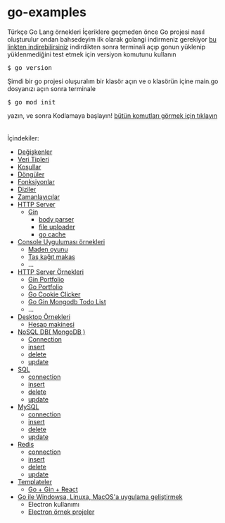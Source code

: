 # go-examples
Türkçe Go Lang örnekleri
İçeriklere geçmeden önce Go projesi nasıl oluşturulur ondan bahsedeyim
ilk olarak golangi indirmeniz gerekiyor <a href="https://go.dev/doc/install">bu linkten indirebilirsiniz</a>
indirdikten sonra terminali açıp gonun yüklenip yüklenmediğini test etmek için versiyon komutunu kullanın
<pre>
$ go version
</pre>
Şimdi bir go projesi oluşuralım
bir klasör açın ve o klasörün içine main.go dosyanızı açın
sonra terminale
<pre>
$ go mod init
</pre>
yazın, ve sonra Kodlamaya başlayın!
 <a href="https://pkg.go.dev/cmd/go">bütün komutları görmek için tıklayın</a>
<br><br><br>
İçindekiler:
  - <a href="https://github.com/Hasan-Kilici/go-examples/tree/main/variables">Değişkenler</a>
  - <a href="https://github.com/Hasan-Kilici/go-examples/tree/main/data%20types">Veri Tipleri</a>
  - <a href="https://github.com/Hasan-Kilici/go-examples/tree/main/if-else">Koşullar</a>
  - <a href="https://github.com/Hasan-Kilici/go-examples/tree/main/loops">Döngüler</a>
  - <a href="https://github.com/Hasan-Kilici/go-examples/tree/main/functions">Fonksiyonlar</a>
  - <a href="https://github.com/Hasan-Kilici/go-examples/tree/main/array%20(diziler)">Diziler</a>
  - <a href="https://github.com/Hasan-Kilici/go-examples/tree/main/timer">Zamanlayıcılar</a>
  - <a href="https://github.com/Hasan-Kilici/go-examples/tree/main/http">HTTP Server</a>
    - <a href="https://github.com/Hasan-Kilici/go-examples/tree/main/http/gin">Gin</a>
       - <a href="https://github.com/Hasan-Kilici/go-examples/tree/main/http/gin/body-parser">body parser</a>
       - <a href="https://github.com/Hasan-Kilici/go-examples/tree/main/http/gin/file-upload">file uploader</a> 
       - <a href="https://github.com/Hasan-Kilici/go-examples/tree/main/http/gin/go-cache">go cache</a>
  - <a href="https://github.com/Hasan-Kilici/go-examples/tree/main/simple/console">Console Uyguluması örnekleri</a>
    - <a href="https://github.com/Hasan-Kilici/go-examples/blob/main/simple/console/mininggame.go">Maden oyunu</a>
    - <a href="https://github.com/Hasan-Kilici/go-examples/blob/main/simple/console/rock-paper-%20scissors.go">Taş kağıt makas</a>
    - ...
  - <a href="https://github.com/Hasan-Kilici/go-examples/tree/main/simple/http">HTTP Server Örnekleri</a>
    - <a href="https://github.com/Hasan-Kilici/go-examples/tree/main/simple/http/gin-portfolio">Gin Portfolio</a>
    - <a href="https://github.com/Hasan-Kilici/go-portfolio-template">Go Portfolio</a>
    - <a href="https://github.com/Hasan-Kilici/go-examples/tree/main/simple/http/go-cookie-clicker">Go Cookie Clicker</a>
    - <a href="https://github.com/Hasan-Kilici/go-examples/tree/main/simple/http/gin-mongodb-todo-list">Go Gin Mongodb Todo List</a>
    - ...
  - <a href="https://github.com/Hasan-Kilici/go-examples/tree/main/simple/desktop">Desktop Örnekleri</a>
    - <a href="https://github.com/Hasan-Kilici/go-examples/tree/main/simple/desktop/electron/calculator">Hesap makinesi</a>
  - <a href="https://github.com/Hasan-Kilici/go-examples/tree/main/db/mongo-db">NoSQL DB( MongoDB )</a>
    - <a href="https://github.com/Hasan-Kilici/go-examples/blob/main/db/mongo-db/connection.go">Connection</a>
    - <a href="https://github.com/Hasan-Kilici/go-examples/blob/main/db/mongo-db/insert.go">insert</a>
    - <a href="https://github.com/Hasan-Kilici/go-examples/blob/main/db/mongo-db/delete.go">delete</a>
    - <a href="https://github.com/Hasan-Kilici/go-examples/blob/main/db/mongo-db/update.go">update</a>
  - <a href="https://github.com/Hasan-Kilici/go-examples/tree/main/db/sql">SQL</a>
    - <a href="https://github.com/Hasan-Kilici/go-examples/blob/main/db/sql/connection.go">connection</a>
    - <a href="https://github.com/Hasan-Kilici/go-examples/blob/main/db/sql/insert.go">insert</a>
    - <a href="https://github.com/Hasan-Kilici/go-examples/blob/main/db/sql/delete.go">delete</a>
    - <a href="https://github.com/Hasan-Kilici/go-examples/blob/main/db/sql/update.go">update</a>
  - <a href="https://github.com/Hasan-Kilici/go-examples/tree/main/db/mysql">MySQL</a>
    - <a href="https://github.com/Hasan-Kilici/go-examples/blob/main/db/mysql/connection.go">connection</a>
    - <a href="https://github.com/Hasan-Kilici/go-examples/blob/main/db/mysql/insert.go">insert</a>
    - <a href="https://github.com/Hasan-Kilici/go-examples/blob/main/db/mysql/delete.go">delete</a>
    - <a href="https://github.com/Hasan-Kilici/go-examples/blob/main/db/mysql/update.go">update</a>
  - <a href="https://github.com/Hasan-Kilici/go-examples/tree/main/db/redis">Redis</a>
    - <a href="https://github.com/Hasan-Kilici/go-examples/blob/main/db/redis/connection.go">connection</a>
    - <a href="https://github.com/Hasan-Kilici/go-examples/blob/main/db/redis/insert.go">insert</a>
    - <a href="https://github.com/Hasan-Kilici/go-examples/blob/main/db/redis/delete.go">delete</a>
    - <a href="https://github.com/Hasan-Kilici/go-examples/blob/main/db/redis/update.go">update</a>
  - <a href="https://github.com/Hasan-Kilici/go-examples/tree/main/template/react">Templateler</a>
    - <a href="https://github.com/Hasan-Kilici/go-examples/tree/main/template/react">Go + Gin + React</a>
  -  <a href="https://github.com/Hasan-Kilici/go-examples/tree/main/desktop">Go ile Windowsa, Linuxa, MacOS'a uygulama geliştirmek</a>
      - Electron kullanımı
      - <a href="https://github.com/Hasan-Kilici/go-examples/tree/main/desktop">Electron örnek projeler</a>


  
